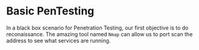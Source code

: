 # Basic PenTesting

In a black box scenario for Penetration Testing, our first objective is to do reconaissance. The amazing tool named ``Nmap`` can allow us to port scan the address to see what services are running.

